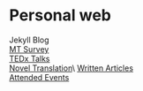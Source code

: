 # Personal web 
Jekyll Blog\
[MT Survey](https://ava517.github.io/Test.html)\
[TEDx Talks](https://www.ted.com/profiles/3699807/translator)\
[Novel Translation](https://issuu.com/avaruan/docs/_______________)\
[Written Articles](https://ava517.medium.com)\
[Attended Events](https://ava517.github.io/Attended.html)
